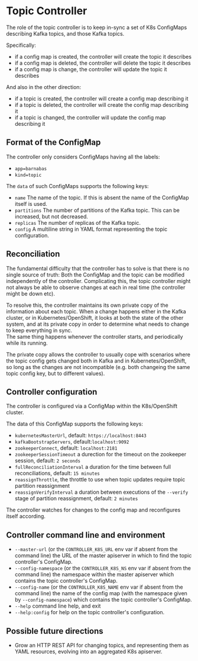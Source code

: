 # Topic Controller

The role of the topic controller is to keep in-sync a set of K8s ConfigMaps describing Kafka topics, 
and those Kafka topics. 

Specifically:
 
* if a config map is created, the controller will create the topic it describes
* if a config map is deleted, the controller will delete the topic it describes
* if a config map is change, the controller will update the topic it describes

And also in the other direction:

* if a topic is created, the controller will create a config map describing it
* if a topic is deleted, the controller will create the config map describing it
* if a topic is changed, the controller will update the config map describing it

## Format of the ConfigMap

The controller only considers ConfigMaps having all the labels:

* `app=barnabas`
* `kind=topic`

The `data` of such ConfigMaps supports the following keys:

* `name` The name of the topic. If this is absent the name of the ConfigMap itself is used.
* `partitions` The number of partitions of the Kafka topic. This can be increased, but not decreased.
* `replicas` The number of replicas of the Kafka topic. 
* `config` A multiline string in YAML format representing the topic configuration. 

## Reconciliation

The fundamental difficulty that the controller has to solve is that there is no 
single source of truth: Both the ConfigMap and the topic can be modified independently 
of the controller. Complicating this, the topic controller might not always be able to observe
changes at each in real time (the controller might be down etc).
 
To resolve this, the controller maintains its own private copy of the 
information about each topic. When a change happens either in the Kafka cluster, or 
in Kubernetes/OpenShift, it looks at both the state of the other system, and at its 
private copy in order to determine what needs to change to keep everything in sync.  
The same thing happens whenever the controller starts, and periodically while its running.

The private copy allows the controller to usually cope with scenarios where the topic 
config gets changed both in Kafka and in Kubernetes/OpenShift, so long as the 
changes are not incompatible (e.g. both changeing the same topic config key, but to 
different values). 


## Controller configuration

The controller is configured via a ConfigMap within the K8s/OpenShift cluster.

The data of this ConfigMap supports the following keys:

* `kubernetesMasterUrl`, default: `https://localhost:8443`
* `kafkaBootstrapServers`, default:`localhost:9092`
* `zookeeperConnect`, default: `localhost:2181`
* `zookeeperSessionTimeout` a durection for the timeout on the zookeeper session, default: `2 seconds`
* `fullReconciliationInterval` a duration for the time between full reconciliations, default: `15 minutes`
* `reassignThrottle`, the throttle to use when topic updates require topic partition reassignment
* `reassignVerifyInterval` a duration between executions of the `--verify` stage of partition reassignment, default: `2 minutes`  

The controller watches for changes to the config map and reconfigures itself according.


## Controller command line and environment

* `--master-url` (or the `CONTROLLER_K8S_URL` env var if absent from the command line) 
  the URL of the master apiserver in which to find the topic controller's ConfigMap. 
* `--config-namespace` (or the `CONTROLLER_K8S_NS` env var if absent from the 
  command line) the namespace within the master apiserver which contains the topic 
  controller's ConfigMap.
* `--config-name` (or the `CONTROLLER_K8S_NAME` env var if absent from the 
  command line) the name of the config map (with the namespace given by `--config-namespace`)
  which contains the topic 
  controller's ConfigMap.
* `--help` command line help, and exit
* `--help:config` for help on the topic controller's configuration. 



## Possible future directions

* Grow an HTTP REST API for changing topics, and representing them as YAML resources, evolving into 
  an aggregated K8s apiserver.